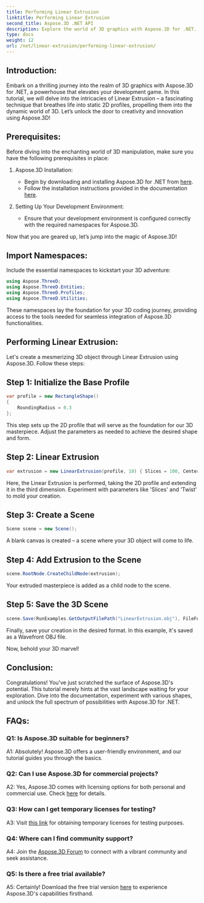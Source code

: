 ```yaml
---
title: Performing Linear Extrusion
linktitle: Performing Linear Extrusion
second_title: Aspose.3D .NET API
description: Explore the world of 3D graphics with Aspose.3D for .NET. Performing Linear Extrusion in this step-by-step guide.
type: docs
weight: 12
url: /net/linear-extrusion/performing-linear-extrusion/
---
```

## Introduction:

Embark on a thrilling journey into the realm of 3D graphics with Aspose.3D for .NET, a powerhouse that elevates your development game. In this tutorial, we will delve into the intricacies of Linear Extrusion – a fascinating technique that breathes life into static 2D profiles, propelling them into the dynamic world of 3D. Let’s unlock the door to creativity and innovation using Aspose.3D!

## Prerequisites:

Before diving into the enchanting world of 3D manipulation, make sure you have the following prerequisites in place:

1. Aspose.3D Installation:
   - Begin by downloading and installing Aspose.3D for .NET from [here](https://releases.aspose.com/3d/net/).
   - Follow the installation instructions provided in the documentation [here](https://reference.aspose.com/3d/net/).

2. Setting Up Your Development Environment:
   - Ensure that your development environment is configured correctly with the required namespaces for Aspose.3D.

Now that you are geared up, let’s jump into the magic of Aspose.3D!

## Import Namespaces:

Include the essential namespaces to kickstart your 3D adventure:

```csharp
using Aspose.ThreeD;
using Aspose.ThreeD.Entities;
using Aspose.ThreeD.Profiles;
using Aspose.ThreeD.Utilities;
```

These namespaces lay the foundation for your 3D coding journey, providing access to the tools needed for seamless integration of Aspose.3D functionalities.

## Performing Linear Extrusion:

Let's create a mesmerizing 3D object through Linear Extrusion using Aspose.3D. Follow these steps:

## Step 1: Initialize the Base Profile
```csharp
var profile = new RectangleShape()
{
    RoundingRadius = 0.3
};
```

This step sets up the 2D profile that will serve as the foundation for our 3D masterpiece. Adjust the parameters as needed to achieve the desired shape and form.

## Step 2: Linear Extrusion
```csharp
var extrusion = new LinearExtrusion(profile, 10) { Slices = 100, Center = true, Twist = 360, TwistOffset = new Vector3(10, 0, 0) };
```

Here, the Linear Extrusion is performed, taking the 2D profile and extending it in the third dimension. Experiment with parameters like 'Slices' and 'Twist' to mold your creation.

## Step 3: Create a Scene
```csharp
Scene scene = new Scene();
```

A blank canvas is created – a scene where your 3D object will come to life.

## Step 4: Add Extrusion to the Scene
```csharp
scene.RootNode.CreateChildNode(extrusion);
```

Your extruded masterpiece is added as a child node to the scene.

## Step 5: Save the 3D Scene
```csharp
scene.Save(RunExamples.GetOutputFilePath("LinearExtrusion.obj"), FileFormat.WavefrontOBJ);
```

Finally, save your creation in the desired format. In this example, it's saved as a Wavefront OBJ file.

Now, behold your 3D marvel!

## Conclusion:

Congratulations! You've just scratched the surface of Aspose.3D's potential. This tutorial merely hints at the vast landscape waiting for your exploration. Dive into the documentation, experiment with various shapes, and unlock the full spectrum of possibilities with Aspose.3D for .NET.

## FAQs:

### Q1: Is Aspose.3D suitable for beginners?

A1: Absolutely! Aspose.3D offers a user-friendly environment, and our tutorial guides you through the basics.

### Q2: Can I use Aspose.3D for commercial projects?

A2: Yes, Aspose.3D comes with licensing options for both personal and commercial use. Check [here](https://purchase.aspose.com/buy) for details.

### Q3: How can I get temporary licenses for testing?

A3: Visit [this link](https://purchase.aspose.com/temporary-license/) for obtaining temporary licenses for testing purposes.

### Q4: Where can I find community support?

A4: Join the [Aspose.3D Forum](https://forum.aspose.com/c/3d/18) to connect with a vibrant community and seek assistance.

### Q5: Is there a free trial available?

A5: Certainly! Download the free trial version [here](https://releases.aspose.com/) to experience Aspose.3D's capabilities firsthand.
